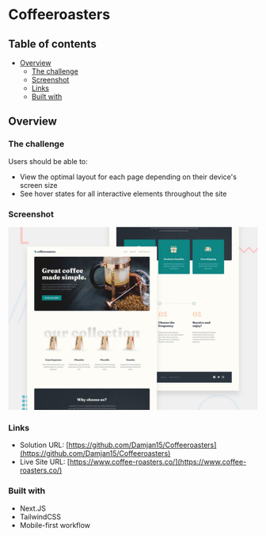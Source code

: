 # Coffeeroasters
## Table of contents

- [Overview](#overview)
  - [The challenge](#the-challenge)
  - [Screenshot](#screenshot)
  - [Links](#links)
  - [Built with](#built-with)


## Overview

### The challenge

Users should be able to:

- View the optimal layout for each page depending on their device's screen size
- See hover states for all interactive elements throughout the site

### Screenshot

![preview](./preview.jpg)


### Links

- Solution URL: [https://github.com/Damjan15/Coffeeroasters](https://github.com/Damjan15/Coffeeroasters)
- Live Site URL: [https://www.coffee-roasters.co/](https://www.coffee-roasters.co/)

### Built with
- Next.JS
- TailwindCSS
- Mobile-first workflow